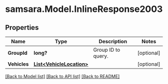# samsara.Model.InlineResponse2003
## Properties

Name | Type | Description | Notes
------------ | ------------- | ------------- | -------------
**GroupId** | **long?** | Group ID to query. | [optional] 
**Vehicles** | [**List&lt;VehicleLocation&gt;**](VehicleLocation.md) |  | [optional] 

[[Back to Model list]](../README.md#documentation-for-models) [[Back to API list]](../README.md#documentation-for-api-endpoints) [[Back to README]](../README.md)

